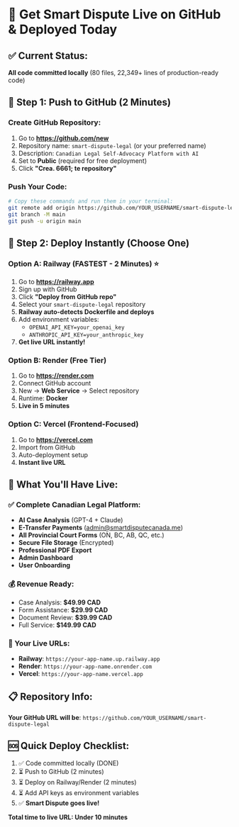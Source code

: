 # 🚀 Get Smart Dispute Live on GitHub & Deployed Today

## ✅ Current Status: 
**All code committed locally** (80 files, 22,349+ lines of production-ready code)

## 📱 Step 1: Push to GitHub (2 Minutes)

### Create GitHub Repository:
1. Go to **https://github.com/new**
2. Repository name: `smart-dispute-legal` (or your preferred name)
3. Description: `Canadian Legal Self-Advocacy Platform with AI`
4. Set to **Public** (required for free deployment)
5. Click **"Crea.  6661; te repository"**

### Push Your Code:
```bash
# Copy these commands and run them in your terminal:
git remote add origin https://github.com/YOUR_USERNAME/smart-dispute-legal.git
git branch -M main
git push -u origin main
```

## 🚀 Step 2: Deploy Instantly (Choose One)

### Option A: Railway (FASTEST - 2 Minutes) ⭐
1. Go to **https://railway.app**
2. Sign up with GitHub
3. Click **"Deploy from GitHub repo"**
4. Select your `smart-dispute-legal` repository
5. **Railway auto-detects Dockerfile and deploys**
6. Add environment variables:
   - `OPENAI_API_KEY=your_openai_key`
   - `ANTHROPIC_API_KEY=your_anthropic_key`
7. **Get live URL instantly!**

### Option B: Render (Free Tier)
1. Go to **https://render.com**
2. Connect GitHub account
3. New → **Web Service** → Select repository
4. Runtime: **Docker**
5. **Live in 5 minutes**

### Option C: Vercel (Frontend-Focused)
1. Go to **https://vercel.com**
2. Import from GitHub
3. Auto-deployment setup
4. **Instant live URL**

## 🌟 What You'll Have Live:

### ✅ Complete Canadian Legal Platform:
- **AI Case Analysis** (GPT-4 + Claude)
- **E-Transfer Payments** (admin@smartdisputecanada.me)
- **All Provincial Court Forms** (ON, BC, AB, QC, etc.)
- **Secure File Storage** (Encrypted)
- **Professional PDF Export**
- **Admin Dashboard**
- **User Onboarding**

### 💰 Revenue Ready:
- Case Analysis: **$49.99 CAD**
- Form Assistance: **$29.99 CAD** 
- Document Review: **$39.99 CAD**
- Full Service: **$149.99 CAD**

### 🔗 Your Live URLs:
- **Railway**: `https://your-app-name.up.railway.app`
- **Render**: `https://your-app-name.onrender.com`
- **Vercel**: `https://your-app-name.vercel.app`

## 📋 Repository Info:
**Your GitHub URL will be**: `https://github.com/YOUR_USERNAME/smart-dispute-legal`

## 🆘 Quick Deploy Checklist:
1. ✅ Code committed locally (DONE)
2. ⏳ Push to GitHub (2 minutes)
3. ⏳ Deploy on Railway/Render (2 minutes)
4. ⏳ Add API keys as environment variables
5. ✅ **Smart Dispute goes live!**

**Total time to live URL: Under 10 minutes**